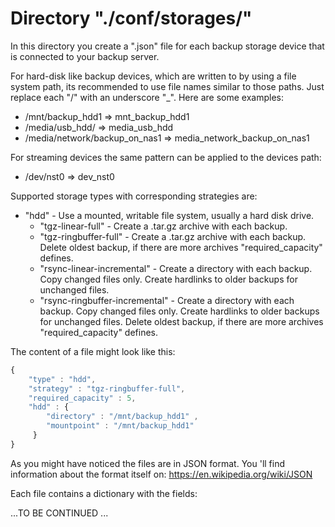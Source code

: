 # Directory "./conf/storages/"

In this directory you create a ".json" file for each backup storage device that
is connected to your backup server.

For hard-disk like backup devices, which are written to by using a file system path,
its recommended to use file names similar to those paths. Just replace each "/"
with an underscore "_". Here are some examples:
* /mnt/backup_hdd1              => mnt_backup_hdd1
* /media/usb_hdd/               => media_usb_hdd
* /media/network/backup_on_nas1 => media_network_backup_on_nas1

For streaming devices the same pattern can be applied to the devices path:
* /dev/nst0 => dev_nst0

Supported storage types with corresponding strategies are:
* "hdd" - Use a mounted, writable file system, usually a hard disk drive.
  * "tgz-linear-full" - Create a .tar.gz archive with each backup.
  * "tgz-ringbuffer-full" - Create a .tar.gz archive with each backup. Delete oldest backup, if there are more archives "required_capacity" defines. 
  * "rsync-linear-incremental" - Create a directory with each backup. Copy changed files only. Create hardlinks to older backups for unchanged files. 
  * "rsync-ringbuffer-incremental" - Create a directory with each backup. Copy changed files only. Create hardlinks to older backups for unchanged files. Delete oldest backup, if there are more archives "required_capacity" defines.

The content of a file might look like this:
```javascript
{
    "type" : "hdd",
    "strategy" : "tgz-ringbuffer-full",
    "required_capacity" : 5,
    "hdd" : {
        "directory" : "/mnt/backup_hdd1" ,
        "mountpoint" : "/mnt/backup_hdd1"
     }
}
```
As you might have noticed the files are in JSON format. You 'll find information
about the format itself on: https://en.wikipedia.org/wiki/JSON

Each file contains a dictionary with the fields:

...TO BE CONTINUED ...
